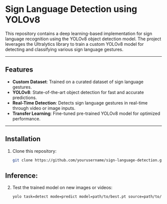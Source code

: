 # Sign Language Detection using YOLOv8

This repository contains a deep learning-based implementation for sign language recognition using the YOLOv8 object detection model. The project leverages the Ultralytics library to train a custom YOLOv8 model for detecting and classifying various sign language gestures.

---

## Features
- **Custom Dataset**: Trained on a curated dataset of sign language gestures.
- **YOLOv8**: State-of-the-art object detection for fast and accurate predictions.
- **Real-Time Detection**: Detects sign language gestures in real-time through video or image inputs.
- **Transfer Learning**: Fine-tuned pre-trained YOLOv8 model for optimized performance.

---

## Installation

1. Clone this repository:
   ```bash
   git clone https://github.com/yourusername/sign-language-detection.git

## Inference:

2. Test the trained model on new images or videos:
    ```bash
    yolo task=detect mode=predict model=path/to/best.pt source=path/to/input


